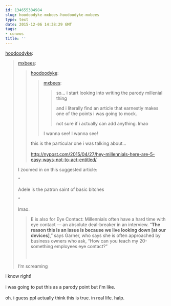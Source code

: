 ```yaml
---
id: 134655384984
slug: hoodoodyke-mxbees-hoodoodyke-mxbees
type: text
date: 2015-12-06 14:38:29 GMT
tags:
- convos
title: ''
---
```

<p><a class="tumblr_blog" href="http://hoodoodyke.tumblr.com/post/134655285544">hoodoodyke</a>:</p>
<blockquote>
<p><a class="tumblr_blog" href="http://mxbees.tumblr.com/post/134654962239">mxbees</a>:</p>
<blockquote>
<p><a class="tumblr_blog" href="http://hoodoodyke.tumblr.com/post/134654156554">hoodoodyke</a>:</p>
<blockquote>
<p><a class="tumblr_blog" href="http://mxbees.tumblr.com/post/134654072279">mxbees</a>:</p>
<blockquote>
<p>so… i start looking into writing the parody millenial thing</p>

<p>and i literally find an article that earnestly makes one of the points i was going to mock.</p>

<p>not sure if i actually can add anything. lmao</p>
</blockquote>
<p>I wanna see! I wanna see!</p>
</blockquote>
<p>this is the particular one i was talking about…<br><br><a href="http://nypost.com/2015/04/27/hey-millennials-here-are-5-easy-ways-not-to-act-entitled/">http://nypost.com/2015/04/27/hey-millennials-here-are-5-easy-ways-not-to-act-entitled/</a></p>
</blockquote>
<p>I zoomed in on this suggested article:</p>

<p>“

Adele is the patron saint of basic bitches

“<br></p>

<p>lmao.</p>

<blockquote><p>

E is also for Eye Contact: Millennials often have a hard time with eye contact — an absolute deal-breaker in an interview. “<b>The reason this is an issue is because we live looking down [at our devices]</b>,” says Garner, who says she is often approached by business owners who ask, “How can you teach my 20-something employees eye contact?”

<br></p></blockquote>

<p>I’m screaming</p>
</blockquote>

<p>i know right!<br/><br/>i was going to put this as a parody point but i'm like.<br/><br/>oh. i guess ppl actually think this is true. in real life. halp.</p>